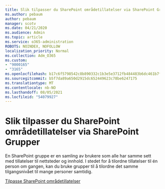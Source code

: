 ```yaml
---
title: Slik tilpasser du SharePoint områdetillatelser via SharePoint Grupper
ms.author: pebaum
author: pebaum
manager: scotv
ms.date: 04/21/2020
ms.audience: Admin
ms.topic: article
ms.service: o365-administration
ROBOTS: NOINDEX, NOFOLLOW
localization_priority: Normal
ms.collection: Adm_O365
ms.custom:
- "9000165"
- "3165"
ms.openlocfilehash: b17c6f5798542c8b890332c1b3e5e3712fb484483b6dc461b7fa9fbcc757106d
ms.sourcegitcommit: b5f7da89a650d2915dc652449623c78be6247175
ms.translationtype: MT
ms.contentlocale: nb-NO
ms.lasthandoff: 08/05/2021
ms.locfileid: "54079927"
---
```

# <a name="how-to-customize-sharepoint-site-permissions-via-sharepoint-groups"></a>Slik tilpasser du SharePoint områdetillatelser via SharePoint Grupper 

En SharePoint gruppe er en samling av brukere som alle har samme sett med tillatelser til nettsteder og innhold. I stedet for å tilordne tillatelser til én person om gangen, kan du bruke grupper til å tilordne det samme tilgangsnivået til mange personer samtidig.

[Tilpasse SharePoint områdetillatelser](https://docs.microsoft.com/sharepoint/customize-sharepoint-site-permissions)